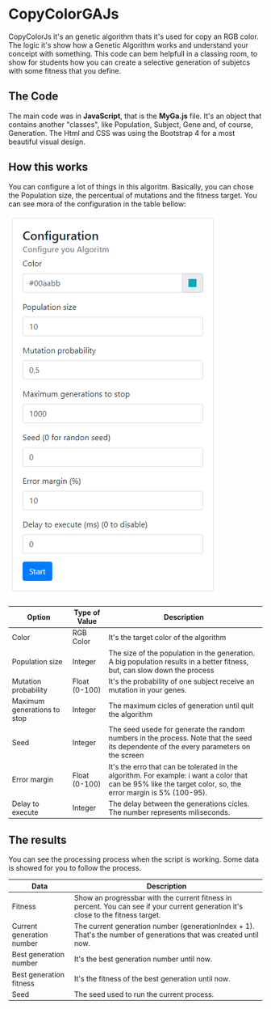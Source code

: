 # CopyColorGAJs
CopyColorJs it's an genetic algorithm thats it's used for copy an RGB color. The logic it's show how a Genetic Algorithm works and understand your conceipt with something. This code can bem helpfull in a classing room, to show for students how you can create a selective generation of subjetcs with some fitness that you define.

## The Code
The main code was in **JavaScript**, that is the **MyGa.js** file. It's an object that contains another "classes", like Population, Subject, Gene and, of course, Generation.
The Html and CSS was using the Bootstrap 4 for a most beautiful visual design.

## How this works
You can configure a lot of things in this algoritm. Basically, you can chose the Population size, the percentual of mutations and the fitness target. You can see mora of the configuration in the table bellow:

![Screenshot of the configurations](https://github.com/alissonrubim/CopyColorGAJs/blob/master/Screenshots/configuration_screenshot.png)

Option | Type of Value | Description
------------ | ------------- | ------------
Color | RGB Color | It's the target color of the algorithm
Population size | Integer | The size of the population in the generation. A big population results in a better fitness, but, can slow down the process 
Mutation probability | Float (0-100) | It's the probability of one subject receive an mutation in your genes.
Maximum generations to stop | Integer | The maximum cicles of generation until quit the algorithm
Seed | Integer | The seed usede for generate the random numbers in the process. Note that the seed its dependente of the every parameters on the screen 
Error margin | Float (0-100) | It's the erro that can be tolerated in the algorithm. For example: i want a color that can be 95% like the target color, so, the error margin is 5% (100-95).
Delay to execute | Integer | The delay between the generations cicles. The number represents miliseconds. 

## The results
You can see the processing process when the script is working. Some data is showed for you to follow the process.

Data | Description
------------ | -------------
Fitness | Show an progressbar with the current fitness in percent. You can see if your current generation it's close to the fitness target.
Current generation number | The current generation number (generationIndex + 1). That's the number of generations that was created until now.
Best generation number | It's the best generation number until now.
Best generation fitness | It's the fitness of the best generation until now.
Seed | The seed used to run the current process.

